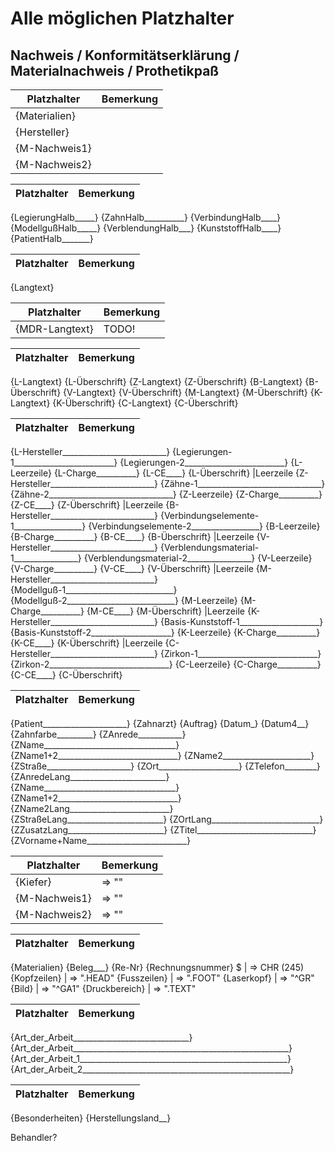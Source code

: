 # Alle möglichen Platzhalter

## Nachweis / Konformitätserklärung / Materialnachweis / Prothetikpaß

|Platzhalter|Bemerkung|
|-----------|---------|
{Materialien}|
{Hersteller}| 
{M-Nachweis1}| 
{M-Nachweis2}| 

|Platzhalter|Bemerkung|
|-----------|---------|
{LegierungHalb_____}
{ZahnHalb__________}
{VerbindungHalb____}
{ModellgußHalb_____}
{VerblendungHalb___}
{KunststoffHalb____}
{PatientHalb_______}

|Platzhalter|Bemerkung|
|-----------|---------|
{Langtext}

|Platzhalter|Bemerkung|
|-----------|---------|
{MDR-Langtext}|TODO!

|Platzhalter|Bemerkung|
|-----------|---------|
{L-Langtext}
{L-Überschrift}
{Z-Langtext}
{Z-Überschrift}
{B-Langtext}
{B-Überschrift}
{V-Langtext}
{V-Überschrift}
{M-Langtext}
{M-Überschrift}
{K-Langtext}
{K-Überschrift}
{C-Langtext}
{C-Überschrift}

|Platzhalter|Bemerkung|
|-----------|---------|
{L-Hersteller__________________________}
{Legierungen-1_________________________}
{Legierungen-2_________________________}
{L-Leerzeile}
{L-Charge__________}
{L-CE____}
{L-Überschrift}
 |Leerzeile
{Z-Hersteller__________________________}
{Zähne-1_______________________________}
{Zähne-2_______________________________}
{Z-Leerzeile}
{Z-Charge__________}
{Z-CE____}
{Z-Überschrift}
 |Leerzeile
{B-Hersteller__________________________}
{Verbindungselemente-1_________________}
{Verbindungselemente-2_________________}
{B-Leerzeile}
{B-Charge__________}
{B-CE____}
{B-Überschrift}
 |Leerzeile
{V-Hersteller__________________________}
{Verblendungsmaterial-1________________}
{Verblendungsmaterial-2________________}
{V-Leerzeile}
{V-Charge__________}
{V-CE____}
{V-Überschrift}
 |Leerzeile
{M-Hersteller__________________________}
{Modellguß-1___________________________}
{Modellguß-2___________________________}
{M-Leerzeile}
{M-Charge__________}
{M-CE____}
{M-Überschrift}
 |Leerzeile
{K-Hersteller__________________________}
{Basis-Kunststoff-1____________________}
{Basis-Kunststoff-2____________________}
{K-Leerzeile}
{K-Charge__________}
{K-CE____}
{K-Überschrift}
 |Leerzeile
{C-Hersteller__________________________}
{Zirkon-1______________________________}
{Zirkon-2______________________________}
{C-Leerzeile}
{C-Charge__________}
{C-CE____}
{C-Überschrift}

|Platzhalter|Bemerkung|
|-----------|---------|
{Patient_____________________}
{Zahnarzt}
{Auftrag}
{Datum_}
{Datum4__}
{Zahnfarbe_________}
{ZAnrede___________}
{ZName_________________________________}
{ZName1+2______________________________}
{ZName2______________________}
{ZStraße_____________________}
{ZOrt____________________}
{ZTelefon________}
{ZAnredeLang________________________}
{ZName_________________________________}
{ZName1+2______________________________}
{ZName2Lang_________________________}
{ZStraßeLang________________________}
{ZOrtLang___________________________}
{ZZusatzLang________________________}
{ZTitel_____________________________}
{ZVorname+Name_________________________}

|Platzhalter|Bemerkung|
|-----------|---------|
{Kiefer}      | => ""
{M-Nachweis1} | => ""
{M-Nachweis2} | => ""

|Platzhalter|Bemerkung|
|-----------|---------|
{Materialien}
{Beleg___}
{Re-Nr}
{Rechnungsnummer}
$ | => CHR (245)
{Kopfzeilen} | => ".HEAD"
{Fusszeilen} | => ".FOOT"
{Laserkopf} | => "^GR"
{Bild} | => "^GA1"
{Druckbereich} | => ".TEXT"

|Platzhalter|Bemerkung|
|-----------|---------|
{Art_der_Arbeit_____________________________}
{Art_der_Arbeit______________________________________________________}
{Art_der_Arbeit_1____________________________________________________}
{Art_der_Arbeit_2____________________________________________________}

|Platzhalter|Bemerkung|
|-----------|---------|
{Besonderheiten}
{Herstellungsland__}

Behandler?
